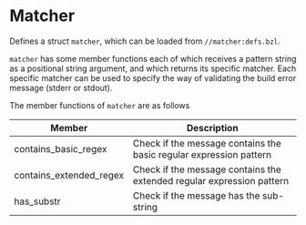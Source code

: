 # Matcher

Defines a struct `matcher`, which can be loaded from `//matcher:defs.bzl`.

`matcher` has some member functions each of which receives a pattern string as a positional string argument, and which returns its specific matcher. Each specific matcher can be used to specify the way of validating the build error message (stderr or stdout).

The member functions of `matcher` are as follows

| Member                  | Description                                                           |
| ----------------------- | --------------------------------------------------------------------- |
| contains_basic_regex    | Check if the message contains the basic regular expression pattern    |
| contains_extended_regex | Check if the message contains the extended regular expression pattern |
| has_substr              | Check if the message has the sub-string                               |
